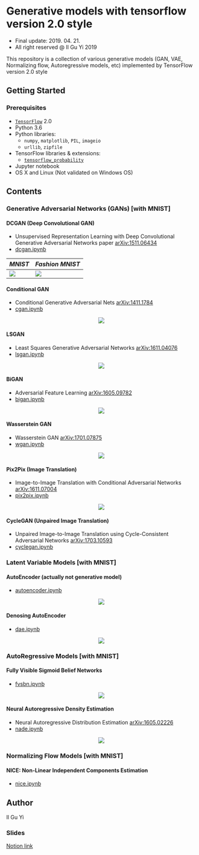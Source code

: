 # Generative models with tensorflow version 2.0 style
* Final update: 2019. 04. 21.
* All right reserved @ Il Gu Yi 2019

This repository is a collection of various generative models (GAN, VAE, Normalizing flow, Autoregressive models, etc)
implemented by TensorFlow version 2.0 style


## Getting Started

### Prerequisites
* [`TensorFlow`](https://www.tensorflow.org) 2.0
* Python 3.6
* Python libraries:
  * `numpy`, `matplotlib`, `PIL`, `imageio`
  * `urllib`, `zipfile`
* TensorFlow libraries & extensions:
  * [`tensorflow_probability`](https://www.tensorflow.org/probability/)
* Jupyter notebook
* OS X and Linux (Not validated on Windows OS)


## Contents

### Generative Adversarial Networks (GANs) [with MNIST]

#### DCGAN (Deep Convolutional GAN)
* Unsupervised Representation Learning with Deep Convolutional
Generative Adversarial Networks paper [arXiv:1511.06434](https://arxiv.org/abs/1511.06434)
* [dcgan.ipynb](https://nbviewer.jupyter.org/github/ilguyi/generative.models.tensorflow.v2/blob/master/gans/dcgan.ipynb)

| *MNIST* | *Fashion MNIST* |
|---|---|
| <img src='https://user-images.githubusercontent.com/11681225/56466492-f3612480-644d-11e9-9e8f-0e3a63b5036d.gif'> | <img src='https://user-images.githubusercontent.com/11681225/56466506-0f64c600-644e-11e9-8ff9-4d003285a234.gif'> |


#### Conditional GAN
* Conditional Generative Adversarial Nets [arXiv:1411.1784](https://arxiv.org/abs/1411.1784)
* [cgan.ipynb](https://nbviewer.jupyter.org/github/ilguyi/generative.models.tensorflow.v2/blob/master/gans/cgan.ipynb)
<div align="center">
<img src='https://user-images.githubusercontent.com/11681225/55290776-80e2c300-5412-11e9-8ff8-340097be2375.gif'>
</div>


#### LSGAN
* Least Squares Generative Adversarial Networks [arXiv:1611.04076](https://arxiv.org/abs/1611.04076)
* [lsgan.ipynb](https://nbviewer.jupyter.org/github/ilguyi/generative.models.tensorflow.v2/blob/master/gans/lsgan.ipynb)
<div align="center">
<img src='https://user-images.githubusercontent.com/11681225/55290789-a7a0f980-5412-11e9-808f-d176012ca56c.gif'>
</div>


#### BiGAN
* Adversarial Feature Learning [arXiv:1605.09782](https://arxiv.org/abs/1605.09782)
* [bigan.ipynb](https://nbviewer.jupyter.org/github/ilguyi/generative.models.tensorflow.v2/blob/master/gans/bigan.ipynb)
<div align="center">
<img src='https://user-images.githubusercontent.com/11681225/55290791-b8ea0600-5412-11e9-8683-57b84f1052c7.gif'>
</div>


#### Wasserstein GAN
* Wasserstein GAN [arXiv:1701.07875](https://arxiv.org/abs/1701.07875)
* [wgan.ipynb](https://nbviewer.jupyter.org/github/ilguyi/generative.models.tensorflow.v2/blob/master/gans/wgan.ipynb)
<div align="center">
<img src='https://user-images.githubusercontent.com/11681225/55290796-ce5f3000-5412-11e9-9618-36472625e2c3.gif'>
</div>


#### Pix2Pix (Image Translation)
* Image-to-Image Translation with Conditional Adversarial Networks [arXiv:1611.07004](https://arxiv.org/abs/1611.07004)
* [pix2pix.ipynb](https://nbviewer.jupyter.org/github/ilguyi/generative.models.tensorflow.v2/blob/master/gans/pix2pix.ipynb)
<div align="center">
<img src='https://user-images.githubusercontent.com/11681225/51429242-195d0a00-1c50-11e9-8c11-1b19cf86eee8.gif'>
</div>


#### CycleGAN (Unpaired Image Translation)
* Unpaired Image-to-Image Translation using Cycle-Consistent Adversarial Networks [arXiv:1703.10593](https://arxiv.org/abs/1703.10593)
* [cyclegan.ipynb](https://nbviewer.jupyter.org/github/ilguyi/generative.models.tensorflow.v2/blob/master/gans/cyclegan.ipynb)




### Latent Variable Models [with MNIST]

#### AutoEncoder (actually not generative model)
* [autoencoder.ipynb](https://nbviewer.jupyter.org/github/ilguyi/generative.models.tensorflow.v2/blob/master/latentvariable/autoencoder.ipynb)
<div align="center">
<img src='https://user-images.githubusercontent.com/11681225/55270473-55f95180-52e2-11e9-8671-bd12983d53f4.gif'>
</div>


#### Denosing AutoEncoder
* [dae.ipynb](https://nbviewer.jupyter.org/github/ilguyi/generative.models.tensorflow.v2/blob/master/latentvariable/dae.ipynb)
<div align="center">
<img src='https://user-images.githubusercontent.com/11681225/55270736-0ae13d80-52e6-11e9-9ca1-a6310336db7a.gif'>
</div>


### AutoRegressive Models [with MNIST]

#### Fully Visible Sigmoid Belief Networks
* [fvsbn.ipynb](https://nbviewer.jupyter.org/github/ilguyi/generative.models.tensorflow.v2/blob/master/autoregressive/fvsbn.ipynb)
<div align="center">
<img src='https://user-images.githubusercontent.com/11681225/55416175-43646e00-55a9-11e9-9512-97970027e7fa.gif'>

</div>


#### Neural Autoregressive Density Estimation
* Neural Autoregressive Distribution Estimation [arXiv:1605.02226](https://arxiv.org/abs/1605.02226)
* [nade.ipynb](https://nbviewer.jupyter.org/github/ilguyi/generative.models.tensorflow.v2/blob/master/autoregressive/nade.ipynb)
<div align="center">
<img src='https://user-images.githubusercontent.com/11681225/55416194-4d866c80-55a9-11e9-8ffe-ed7d3de47d31.gif'>
</div>


### Normalizing Flow Models [with MNIST]

#### NICE: Non-Linear Independent Components Estimation
* [nice.ipynb](https://nbviewer.jupyter.org/github/ilguyi/generative.models.tensorflow.v2/blob/master/flow/nice.ipynb)



## Author
Il Gu Yi


### Slides
[Notion link](https://www.notion.so/Generative-models-4331d990702d40159cb163ff070f44e7)
